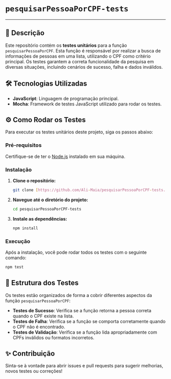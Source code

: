 # `pesquisarPessoaPorCPF-tests`

---

## 📄 Descrição

Este repositório contém os **testes unitários** para a função `pesquisarPessoaPorCPF`. Esta função é responsável por realizar a busca de informações de pessoas em uma lista, utilizando o CPF como critério principal. Os testes garantem a correta funcionalidade da pesquisa em diversas situações, incluindo cenários de sucesso, falha e dados inválidos.

## 🛠 Tecnologias Utilizadas

* **JavaScript**: Linguagem de programação principal.
* **Mocha**: Framework de testes JavaScript utilizado para rodar os testes.

## ⚙ Como Rodar os Testes

Para executar os testes unitários deste projeto, siga os passos abaixo:

### Pré-requisitos

Certifique-se de ter o [Node.js](https://nodejs.org/en/download/) instalado em sua máquina.

### Instalação

1.  **Clone o repositório:**
    ```bash
    git clone [https://github.com/Ali-Maia/pesquisarPessoaPorCPF-tests.git](https://github.com/Ali-Maia/pesquisarPessoaPorCPF-tests.git)
    ```
2.  **Navegue até o diretório do projeto:**
    ```bash
    cd pesquisarPessoaPorCPF-tests
    ```
3.  **Instale as dependências:**
    ```bash
    npm install
    ```

### Execução

Após a instalação, você pode rodar todos os testes com o seguinte comando:

```bash
npm test
```

## 📌 Estrutura dos Testes

Os testes estão organizados de forma a cobrir diferentes aspectos da função `pesquisarPessoaPorCPF`:

* **Testes de Sucesso**: Verifica se a função retorna a pessoa correta quando o CPF existe na lista.
* **Testes de Falha**: Verifica se a função se comporta corretamente quando o CPF não é encontrado.
* **Testes de Validação**: Verifica se a função lida apropriadamente com CPFs inválidos ou formatos incorretos.

## ✨ Contribuição

Sinta-se à vontade para abrir issues e pull requests para sugerir melhorias, novos testes ou correções!



